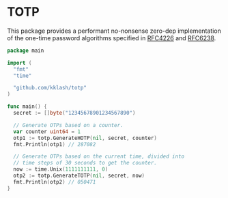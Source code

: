# TOTP

This package provides a performant no-nonsense zero-dep implementation of the one-time password algorithms specified in [RFC4226](https://datatracker.ietf.org/doc/html/rfc4226) and [RFC6238](https://datatracker.ietf.org/doc/html/rfc6238).

```go
package main

import (
  "fmt"
  "time"

  "github.com/kklash/totp"
)

func main() {
  secret := []byte("12345678901234567890")

  // Generate OTPs based on a counter.
  var counter uint64 = 1
  otp1 := totp.GenerateHOTP(nil, secret, counter)
  fmt.Println(otp1) // 287082

  // Generate OTPs based on the current time, divided into
  // time steps of 30 seconds to get the counter.
  now := time.Unix(1111111111, 0)
  otp2 := totp.GenerateTOTP(nil, secret, now)
  fmt.Println(otp2) // 050471
}
```
